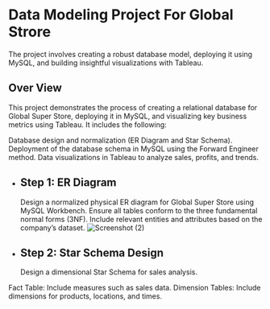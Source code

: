 # Data Modeling Project For Global Strore
 The project involves creating a robust database model, deploying it using MySQL, and building insightful visualizations with Tableau.

## Over View
This project demonstrates the process of creating a relational database for Global Super Store, deploying it in MySQL, and visualizing key business metrics using Tableau. It includes the following:

Database design and normalization (ER Diagram and Star Schema).
Deployment of the database schema in MySQL using the Forward Engineer method.
Data visualizations in Tableau to analyze sales, profits, and trends.
* ## Step 1: ER Diagram
  Design a normalized physical ER diagram for Global Super Store using MySQL Workbench.
  Ensure all tables conform to the three fundamental normal forms (3NF).
  Include relevant entities and attributes based on the company’s dataset.
  ![Screenshot (2)](https://github.com/user-attachments/assets/46a228a9-27bf-41e9-bbb4-b3b9dfc53387)
* ## Step 2: Star Schema Design
  Design a dimensional Star Schema for sales analysis.

Fact Table: Include measures such as sales data.
Dimension Tables: Include dimensions for products, locations, and times.
  
  
